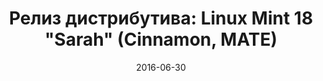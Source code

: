 ---
layout: post
title: "Релиз дистрибутива: Linux Mint 18 \"Sarah\" (Cinnamon, MATE)"
date: 2016-06-30   
---
